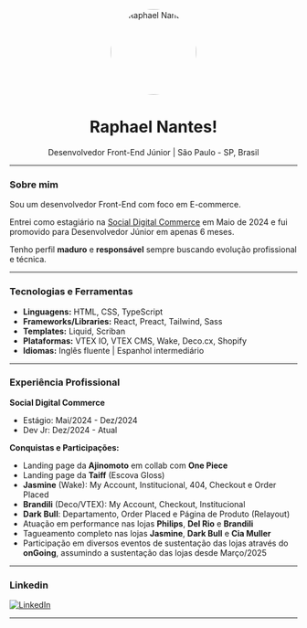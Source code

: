 <!-- Raphael Nantes - README Profile -->

<p align="center">
  <img src="https://raw.githubusercontent.com/raphaelnantes/raphaelnantes/main/profile-pic.png" width="150" alt="Raphael Nantes" style="border-radius: 50%;" />
</p>

<h1 align="center">Raphael Nantes! </h1>

<p align="center">
  Desenvolvedor Front-End Júnior | São Paulo - SP, Brasil
</p>

---

### Sobre mim

Sou um desenvolvedor Front-End com foco em E-commerce.

Entrei como estagiário na [Social Digital Commerce](https://www.linkedin.com/company/socialdigitalcommerce/) em Maio de 2024 e fui promovido para Desenvolvedor Júnior em apenas 6 meses.

Tenho perfil **maduro** e **responsável** sempre buscando evolução profissional e técnica.

---

###  Tecnologias e Ferramentas

- **Linguagens:** HTML, CSS, TypeScript
- **Frameworks/Libraries:** React, Preact, Tailwind, Sass
- **Templates:** Liquid, Scriban
- **Plataformas:** VTEX IO, VTEX CMS, Wake, Deco.cx, Shopify
- **Idiomas:** Inglês fluente | Espanhol intermediário

---

###  Experiência Profissional

**Social Digital Commerce**
-  Estágio: Mai/2024 - Dez/2024
-  Dev Jr: Dez/2024 - Atual

**Conquistas e Participações:**
-  Landing page da **Ajinomoto** em collab com **One Piece**
-  Landing page da **Taiff** (Escova Gloss)
-  **Jasmine** (Wake): My Account, Institucional, 404, Checkout e Order Placed
-  **Brandili** (Deco/VTEX): My Account, Checkout, Institucional
-  **Dark Bull**: Departamento, Order Placed e Página de Produto (Relayout)
-  Atuação em performance nas lojas **Philips**, **Del Rio** e **Brandili**
-  Tagueamento completo nas lojas **Jasmine**, **Dark Bull** e **Cia Muller**
-  Participação em diversos eventos de sustentação das lojas através do **onGoing**, assumindo a sustentação das lojas desde Março/2025

---

###  Linkedin

[![LinkedIn](https://img.shields.io/badge/-Raphael%20Nantes-blue?style=for-the-badge&logo=Linkedin&logoColor=white&link=https://www.linkedin.com/in/raphael-nantes)](https://www.linkedin.com/in/raphael-nantes)

---

> 

